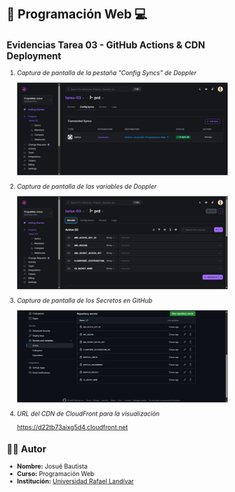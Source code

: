 # 📁 Programación Web 💻

## Evidencias Tarea 03 - GitHub Actions & CDN Deployment

1. *Captura de pantalla de la pestaña "Config Syncs" de Doppler*  

    ![Config Syncs](capturas/config-syncs-Josue.png)

2. *Captura de pantalla de las variables de Doppler*      

    ![Config Syncs](capturas/variables-secretas-doppler-Josue.png)

3. *Captura de pantalla de los Secretos en GitHub*

    ![Config Syncs](capturas/secretos-github-Josue.png)

4. *URL del CDN de CloudFront para la visualización*  

    https://d22tb73aixg5d4.cloudfront.net



## 👨‍💻 Autor

- **Nombre:** Josué Bautista
- **Curso:** Programación Web  
- **Institución:** [Universidad Rafael Landívar](https://principal.url.edu.gt/)
